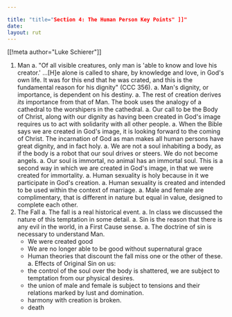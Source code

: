```yaml
---

title: "title="Section 4: The Human Person Key Points" ]]"
date: 
layout: rut
---
```


[[!meta author="Luke Schierer"]]

1. Man
   a. "Of all visible creatures, only man is 'able to know and love his creator.'
      …[H]e alone is called to share, by knowledge and love, in God's own life. It
      was for this end that he was crated, and this is the fundamental reason for
      his dignity" (CCC 356).
   a. Man's dignity, or importance, is dependent on his destiny.
   a. The rest of creation derives *its* importance from that of Man.  The book
      uses the analogy of a cathedral to the worshipers in the cathedral.
   a. Our call to be the Body of Christ, along with our dignity as having been
      created in God's image requires us to act with solidarity with all other
      people.
   a. When the Bible says we are created in God's image, it is looking forward to
      the coming of Christ.  The incarnation of God as man makes all human persons
      have great dignity, and in fact holy. 
   a. We are not a soul inhabiting a body, as if the body is a robot that our soul
      drives or steers.  We do not become angels.
   a. Our soul is immortal, no animal has an immortal soul.  This is a second way
      in which we are created in God's image, in that we were created for
      immortality.
   a. Human sexuality is holy because in it we participate in God's creation. 
   a. Human sexuality is created and intended to be used within the context of
      marriage.
   a. Male and female are complimentary, that is different in nature but equal in
      value, designed to complete each other. 
1. The Fall
   a. The fall is a real historical event. 
   a. In class we discussed the nature of this temptation in some detail.
   a. Sin is the reason that there is any evil in the world, in a First Cause
      sense.
   a. The doctrine of sin is necessary to understand Man.
      * We were created good 
      * We are no longer able to be good without supernatural grace
      * Human theories that discount the fall miss one or the other of these.
   a. Effects of Original Sin on us:
      * the control of the soul over the body is shattered, we are subject to
        temptation from our physical desires.
      * the union of male and female is subject to tensions and their relations
        marked by lust and domination. 
      * harmony with creation is broken.
      * death 


